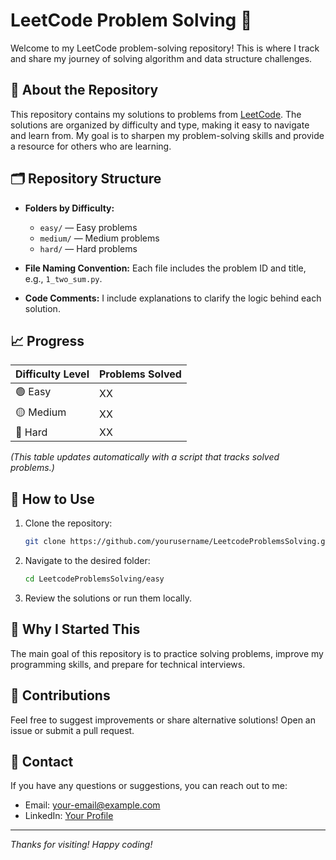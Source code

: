 # LeetCode Problem Solving 🚀

Welcome to my LeetCode problem-solving repository! This is where I track and share my journey of solving algorithm and data structure challenges.

## 🧠 About the Repository
This repository contains my solutions to problems from [LeetCode](https://leetcode.com). The solutions are organized by difficulty and type, making it easy to navigate and learn from. My goal is to sharpen my problem-solving skills and provide a resource for others who are learning.

## 🗂️ Repository Structure
- **Folders by Difficulty:**
  - `easy/` — Easy problems
  - `medium/` — Medium problems
  - `hard/` — Hard problems

- **File Naming Convention:**
  Each file includes the problem ID and title, e.g., `1_two_sum.py`.

- **Code Comments:**
  I include explanations to clarify the logic behind each solution.

## 📈 Progress
| Difficulty Level | Problems Solved |
|------------------|-----------------|
| 🟢 Easy          | XX              |
| 🟡 Medium        | XX              |
| 🔴 Hard          | XX              |

_(This table updates automatically with a script that tracks solved problems.)_

## 🔧 How to Use
1. Clone the repository:
   ```bash
   git clone https://github.com/yourusername/LeetcodeProblemsSolving.git
   ```
2. Navigate to the desired folder:
   ```bash
   cd LeetcodeProblemsSolving/easy
   ```
3. Review the solutions or run them locally.

## 🌟 Why I Started This
The main goal of this repository is to practice solving problems, improve my programming skills, and prepare for technical interviews.

## 🤝 Contributions
Feel free to suggest improvements or share alternative solutions! Open an issue or submit a pull request.

## 📧 Contact
If you have any questions or suggestions, you can reach out to me:
- Email: your-email@example.com
- LinkedIn: [Your Profile](https://linkedin.com/in/yourprofile)

---

_Thanks for visiting! Happy coding!_